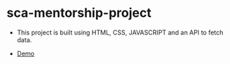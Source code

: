 # sca-mentorship-project
- This project is built using HTML, CSS, JAVASCRIPT and an API to fetch data.

- [Demo](https://covid19-tracker-d32e61.netlify.app)
